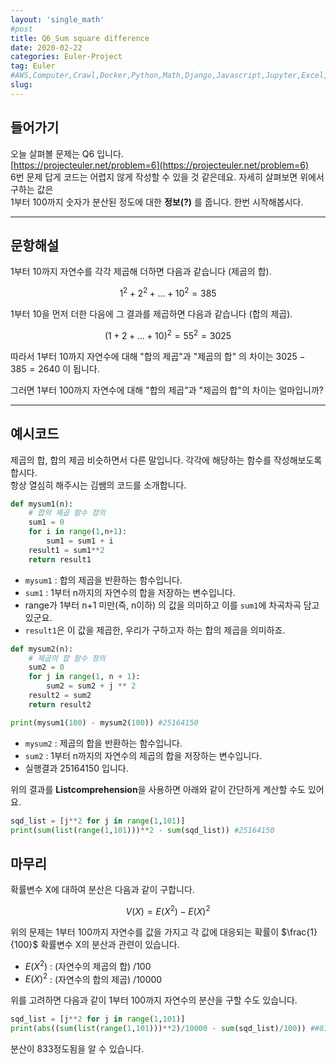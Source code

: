 ```yaml
---
layout: 'single_math'
#post
title: Q6_Sum square difference
date: 2020-02-22
categories: Euler-Project
tag: Euler
#AWS,Computer,Crawl,Docker,Python,Math,Django,Javascript,Jupyter,Excel,Etc,Matplotlib
slug:  
---
```


## 들어가기

오늘 살펴볼 문제는 Q6 입니다.  
[https://projecteuler.net/problem=6](https://projecteuler.net/problem=6)  
6번 문제 답게 코드는 어렵지 않게 작성할 수 있을 것 같은데요. 자세히 살펴보면 위에서 구하는 값은  
1부터 100까지 숫자가 분산된 정도에 대한 **정보(?)** 를 줍니다. 한번 시작해봅시다.

---

## 문항해설

1부터 10까지 자연수를 각각 제곱해 더하면 다음과 같습니다 (제곱의 합).

$$ 1^2 + 2^2 + ... + 10^2 = 385 $$

1부터 10을 먼저 더한 다음에 그 결과를 제곱하면 다음과 같습니다 (합의 제곱).

$$(1 + 2 + ... + 10)^2 = 55^2 = 3025$$

따라서 1부터 10까지 자연수에 대해 "합의 제곱"과 "제곱의 합" 의 차이는 $3025 - 385 = 2640$ 이 됩니다.

그러면 1부터 100까지 자연수에 대해 "합의 제곱"과 "제곱의 합"의 차이는 얼마입니까?

---

## 예시코드

제곱의 합, 합의 제곱 비슷하면서 다른 말입니다. 각각에 해당하는 함수를 작성해보도록 합시다.  
항상 열심히 해주시는 김쌤의 코드를 소개합니다.

``` python
def mysum1(n):
    # 합의 제곱 함수 정의
    sum1 = 0
    for i in range(1,n+1):
        sum1 = sum1 + i
    result1 = sum1**2
    return result1
```

-   `mysum1` : 합의 제곱을 반환하는 함수입니다.
-   `sum1` : 1부터 n까지의 자연수의 합을 저장하는 변수입니다.
-   range가 1부터 n+1 미만(즉, n이하) 의 값을 의미하고 이를 `sum1`에 차곡차곡 담고 있군요.
-   `result1`은 이 값을 제곱한, 우리가 구하고자 하는 합의 제곱을 의미하죠.

``` python
def mysum2(n):
    # 제곱의 합 함수 정의
    sum2 = 0
    for j in range(1, n + 1):
        sum2 = sum2 + j ** 2
    result2 = sum2
    return result2

print(mysum1(100) - mysum2(100)) #25164150
```

-   `mysum2` : 제곱의 합을 반환하는 함수입니다.
-   `sum2` : 1부터 n까지의 자연수의 제곱의 합을 저장하는 변수입니다.
-   실행결과 25164150 입니다.

위의 결과를 **Listcomprehension**을 사용하면 아래와 같이 간단하게 계산할 수도 있어요.

``` python
sqd_list = [j**2 for j in range(1,101)]
print(sum(list(range(1,101)))**2 - sum(sqd_list)) #25164150
```

## 마무리

확률변수 X에 대하여 분산은 다음과 같이 구합니다.  

$$ V(X) = E(X^2) - E(X)^2 $$  

위의 문제는 1부터 100까지 자연수를 값을 가지고 각 값에 대응되는 확률이 $\frac{1}{100}$ 확률변수 X의 분산과 관련이 있습니다.

-   $E(X^2)$ : (자연수의 제곱의 합) /100
-   $E(X)^2$ : (자연수의 합의 제곱) /10000

위를 고려하면 다음과 같이 1부터 100까지 자연수의 분산을 구할 수도 있습니다.

``` python
sqd_list = [j**2 for j in range(1,101)]
print(abs((sum(list(range(1,101)))**2)/10000 - sum(sqd_list)/100)) ##833.25
```
분산이 833정도됨을 알 수 있습니다.